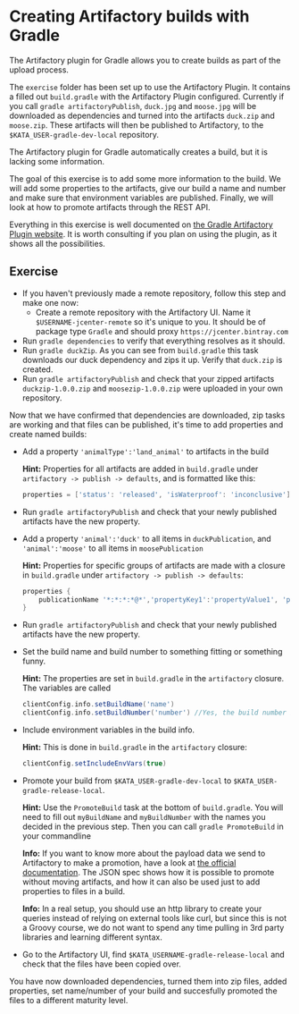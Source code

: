 # Creating Artifactory builds with Gradle

The Artifactory plugin for Gradle allows you to create builds as part of the upload process.

The `exercise` folder has been set up to use the Artifactory Plugin. It contains a filled out `build.gradle` with the Artifactory Plugin configured. Currently if you call `gradle artifactoryPublish`, `duck.jpg` and `moose.jpg` will be downloaded as dependencies and turned into the artifacts `duck.zip` and `moose.zip`. These artifacts will then be published to Artifactory, to the `$KATA_USER-gradle-dev-local` repository.

The Artifactory plugin for Gradle automatically creates a build, but it is lacking some information.

The goal of this exercise is to add some more information to the build. We will add some properties to the artifacts, give our build a name and number and make sure that environment variables are published. Finally, we will look at how to promote artifacts through the REST API.

Everything in this exercise is well documented on [the Gradle Artifactory Plugin website](https://www.jfrog.com/confluence/display/RTF/Gradle+Artifactory+Plugin#GradleArtifactoryPlugin-Configuration). It is worth consulting if you plan on using the plugin, as it shows all the possibilities.

## Exercise

- If you haven't previously made a remote repository, follow this step and make one now:
    - Create a remote repository with the Artifactory UI. Name it `$USERNAME-jcenter-remote` so it's unique to you. It should be of package type `Gradle` and should proxy `https://jcenter.bintray.com`
- Run `gradle dependencies` to verify that everything resolves as it should. 
- Run `gradle duckZip`. As you can see from `build.gradle` this task downloads our duck dependency and zips it up. Verify that `duck.zip` is created.
- Run `gradle artifactoryPublish` and check that your zipped artifacts `duckzip-1.0.0.zip` and `moosezip-1.0.0.zip` were uploaded in your own repository.

Now that we have confirmed that dependencies are downloaded, zip tasks are working and that files can be published, it's time to add properties and create named builds:
- Add a property `'animalType':'land_animal'` to artifacts in the build

    **Hint:** Properties for all artifacts are added in `build.gradle` under `artifactory -> publish -> defaults`, and is formatted like this: 
    ```groovy
    properties = ['status': 'released', 'isWaterproof': 'inconclusive']
    ```
- Run `gradle artifactoryPublish` and check that your newly published artifacts have the new property.
- Add a property `'animal':'duck'` to all items in `duckPublication`, and `'animal':'moose'` to all items in `moosePublication`

    **Hint:** Properties for specific groups of artifacts are made with a closure in `build.gradle` under `artifactory -> publish -> defaults`:
    ```groovy 
    properties {
        publicationName '*:*:*:*@*','propertyKey1':'propertyValue1', 'propertyKey2':'propertyValue2'
    }
    ```
- Run `gradle artifactoryPublish` and check that your newly published artifacts have the new property.
- Set the build name and build number to something fitting or something funny.

    **Hint:** The properties are set in `build.gradle` in the `artifactory` closure. The variables are called
    ```groovy
    clientConfig.info.setBuildName('name')
    clientConfig.info.setBuildNumber('number') //Yes, the build number is a string
    ```
- Include environment variables in the build info.

    **Hint:** This is done in `build.gradle` in the `artifactory` closure:
    ```groovy
    clientConfig.setIncludeEnvVars(true)
    ```
- Promote your build from `$KATA_USER-gradle-dev-local` to `$KATA_USER-gradle-release-local`. 

    **Hint:** Use the `PromoteBuild` task at the bottom of `build.gradle`. You will need to fill out `myBuildName` and `myBuildNumber` with the names you decided in the previous step. Then you can call `gradle PromoteBuild` in your commandline

    **Info:** If you want to know more about the payload data we send to Artifactory to make a promotion, have a look at [the official documentation](https://www.jfrog.com/confluence/display/RTF/Artifactory+REST+API#ArtifactoryRESTAPI-BuildPromotion). The JSON spec shows how it is possible to promote without moving artifacts, and how it can also be used just to add properties to files in a build.

    **Info:** In a real setup, you should use an http library to create your queries instead of relying on external tools like curl, but since this is not a Groovy course, we do not want to spend any time pulling in 3rd party libraries and learning different syntax.
- Go to the Artifactory UI, find `$KATA_USERNAME-gradle-release-local` and check that the files have been copied over.

You have now downloaded dependencies, turned them into zip files, added properties, set name/number of your build and succesfully promoted the files to a different maturity level. 